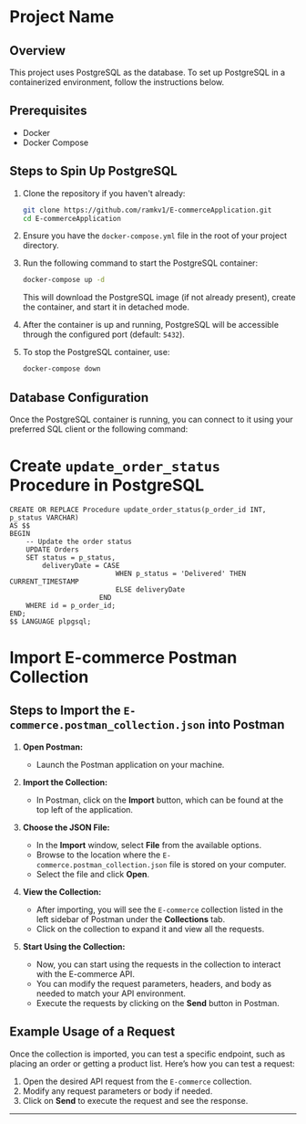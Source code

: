 # Project Name

## Overview

This project uses PostgreSQL as the database. To set up PostgreSQL in a containerized environment, follow the instructions below.

## Prerequisites

- Docker
- Docker Compose

## Steps to Spin Up PostgreSQL

1. Clone the repository if you haven't already:
    ```bash
    git clone https://github.com/ramkv1/E-commerceApplication.git
    cd E-commerceApplication
    ```

2. Ensure you have the `docker-compose.yml` file in the root of your project directory.

3. Run the following command to start the PostgreSQL container:
    ```bash
    docker-compose up -d
    ```

    This will download the PostgreSQL image (if not already present), create the container, and start it in detached mode.

4. After the container is up and running, PostgreSQL will be accessible through the configured port (default: `5432`).

5. To stop the PostgreSQL container, use:
    ```bash
    docker-compose down
    ```

## Database Configuration

Once the PostgreSQL container is running, you can connect to it using your preferred SQL client or the following command:

# Create `update_order_status` Procedure in PostgreSQL

```
CREATE OR REPLACE Procedure update_order_status(p_order_id INT, p_status VARCHAR)
AS $$
BEGIN
    -- Update the order status
    UPDATE Orders
    SET status = p_status,
        deliveryDate = CASE 
                          WHEN p_status = 'Delivered' THEN CURRENT_TIMESTAMP 
                          ELSE deliveryDate 
                      END
    WHERE id = p_order_id;
END;
$$ LANGUAGE plpgsql;

```


# Import E-commerce Postman Collection

## Steps to Import the `E-commerce.postman_collection.json` into Postman

1. **Open Postman:**

   - Launch the Postman application on your machine.

2. **Import the Collection:**

   - In Postman, click on the **Import** button, which can be found at the top left of the application.



3. **Choose the JSON File:**

   - In the **Import** window, select **File** from the available options. 
   - Browse to the location where the `E-commerce.postman_collection.json` file is stored on your computer.
   - Select the file and click **Open**.

4. **View the Collection:**

   - After importing, you will see the `E-commerce` collection listed in the left sidebar of Postman under the **Collections** tab.
   - Click on the collection to expand it and view all the requests.

5. **Start Using the Collection:**

   - Now, you can start using the requests in the collection to interact with the E-commerce API.
   - You can modify the request parameters, headers, and body as needed to match your API environment.
   - Execute the requests by clicking on the **Send** button in Postman.

## Example Usage of a Request

Once the collection is imported, you can test a specific endpoint, such as placing an order or getting a product list. Here’s how you can test a request:

1. Open the desired API request from the `E-commerce` collection.
2. Modify any request parameters or body if needed.
3. Click on **Send** to execute the request and see the response.

---


